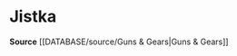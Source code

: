 ﻿---
id: '93'
name: Jistka
rarity: Rare
rus_type_level: null
source: '[[DATABASE/source/Guns & Gears|Guns & Gears]]'
trait:
- '[[DATABASE/trait/Rare|Rare]]'
type: Language

---
# Jistka

**Source** [[DATABASE/source/Guns & Gears|Guns & Gears]]